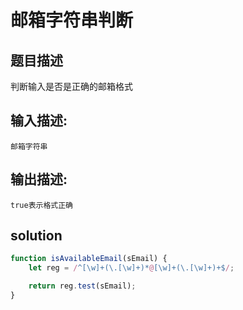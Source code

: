 # 邮箱字符串判断

## 题目描述

判断输入是否是正确的邮箱格式

## 输入描述:

```
邮箱字符串
```

## 输出描述:

```
true表示格式正确
```

## solution

```javascript
function isAvailableEmail(sEmail) {
    let reg = /^[\w]+(\.[\w]+)*@[\w]+(\.[\w]+)+$/;

    return reg.test(sEmail);
}
```

